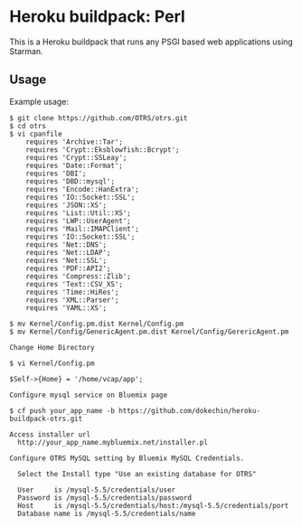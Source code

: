 Heroku buildpack: Perl
======================

This is a Heroku buildpack that runs any PSGI based web applications using Starman.

Usage
-----

Example usage:

    $ git clone https://github.com/OTRS/otrs.git
    $ cd otrs
    $ vi cpanfile
        requires 'Archive::Tar';
        requires 'Crypt::Eksblowfish::Bcrypt';
        requires 'Crypt::SSLeay';
        requires 'Date::Format';
        requires 'DBI';
        requires 'DBD::mysql';
        requires 'Encode::HanExtra';
        requires 'IO::Socket::SSL';
        requires 'JSON::XS';
        requires 'List::Util::XS';
        requires 'LWP::UserAgent';
        requires 'Mail::IMAPClient';
        requires 'IO::Socket::SSL';
        requires 'Net::DNS';
        requires 'Net::LDAP';
        requires 'Net::SSL';
        requires 'PDF::API2';
        requires 'Compress::Zlib';
        requires 'Text::CSV_XS';
        requires 'Time::HiRes';
        requires 'XML::Parser';
        requires 'YAML::XS';

    $ mv Kernel/Config.pm.dist Kernel/Config.pm
    $ mv Kernel/Config/GenericAgent.pm.dist Kernel/Config/GerericAgent.pm

    Change Home Directory

    $ vi Kernel/Config.pm

    $Self->{Home} = '/home/vcap/app';

    Configure mysql service on Bluemix page

    $ cf push your_app_name -b https://github.com/dokechin/heroku-buildpack-otrs.git

    Access installer url
      http://your_app_name.mybluemix.net/installer.pl

    Configure OTRS MySQL setting by Bluemix MySQL Credentials.
      
      Select the Install type "Use an existing database for OTRS" 

      User     is /mysql-5.5/credentials/user
      Password is /mysql-5.5/credentials/password
      Host     is /mysql-5.5/credentials/host:/mysql-5.5/credentials/port 
      Database name is /mysql-5.5/credentials/name
 
